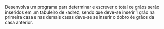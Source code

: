 Desenvolva um programa para determinar e escrever o total de grãos serão inseridos em um tabuleiro de xadrez, sendo que deve-se inserir 1 grão na primeira casa e nas demais casas deve-se se inserir o dobro de grãos da casa anterior.